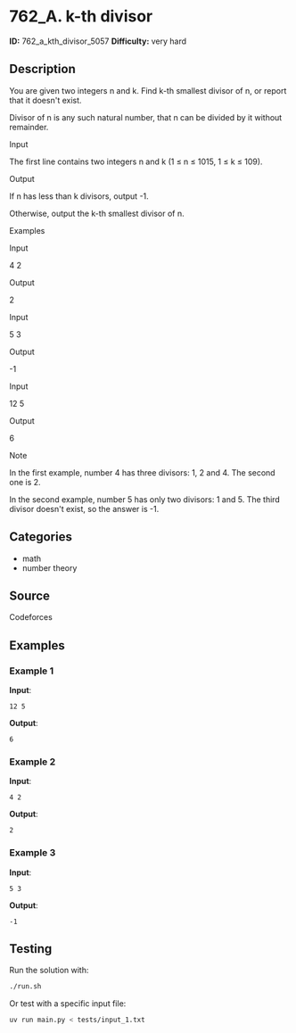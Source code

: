 # 762_A. k-th divisor

**ID:** 762_a_kth_divisor_5057
**Difficulty:** very hard

## Description

You are given two integers n and k. Find k-th smallest divisor of n, or report that it doesn't exist.

Divisor of n is any such natural number, that n can be divided by it without remainder.

Input

The first line contains two integers n and k (1 ≤ n ≤ 1015, 1 ≤ k ≤ 109).

Output

If n has less than k divisors, output -1.

Otherwise, output the k-th smallest divisor of n.

Examples

Input

4 2


Output

2


Input

5 3


Output

-1


Input

12 5


Output

6

Note

In the first example, number 4 has three divisors: 1, 2 and 4. The second one is 2.

In the second example, number 5 has only two divisors: 1 and 5. The third divisor doesn't exist, so the answer is -1.

## Categories

- math
- number theory

## Source

Codeforces

## Examples

### Example 1

**Input**:
```
12 5
```

**Output**:
```
6
```

### Example 2

**Input**:
```
4 2
```

**Output**:
```
2
```

### Example 3

**Input**:
```
5 3
```

**Output**:
```
-1
```


## Testing

Run the solution with:

```bash
./run.sh
```

Or test with a specific input file:

```bash
uv run main.py < tests/input_1.txt
```

